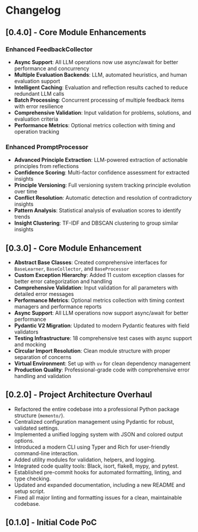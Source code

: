 # Changelog

## [0.4.0] - Core Module Enhancements

### Enhanced FeedbackCollector
- **Async Support**: All LLM operations now use async/await for better performance and concurrency
- **Multiple Evaluation Backends**: LLM, automated heuristics, and human evaluation support
- **Intelligent Caching**: Evaluation and reflection results cached to reduce redundant LLM calls
- **Batch Processing**: Concurrent processing of multiple feedback items with error resilience
- **Comprehensive Validation**: Input validation for problems, solutions, and evaluation criteria
- **Performance Metrics**: Optional metrics collection with timing and operation tracking

### Enhanced PromptProcessor  
- **Advanced Principle Extraction**: LLM-powered extraction of actionable principles from reflections
- **Confidence Scoring**: Multi-factor confidence assessment for extracted insights
- **Principle Versioning**: Full versioning system tracking principle evolution over time
- **Conflict Resolution**: Automatic detection and resolution of contradictory insights
- **Pattern Analysis**: Statistical analysis of evaluation scores to identify trends
- **Insight Clustering**: TF-IDF and DBSCAN clustering to group similar insights

## [0.3.0] - Core Module Enhancement

- **Abstract Base Classes**: Created comprehensive interfaces for `BaseLearner`, `BaseCollector`, and `BaseProcessor`
- **Custom Exception Hierarchy**: Added 11 custom exception classes for better error categorization and handling
- **Comprehensive Validation**: Input validation for all parameters with detailed error messages
- **Performance Metrics**: Optional metrics collection with timing context managers and performance reports
- **Async Support**: All LLM operations now support async/await for better performance
- **Pydantic V2 Migration**: Updated to modern Pydantic features with field validators
- **Testing Infrastructure**: 18 comprehensive test cases with async support and mocking
- **Circular Import Resolution**: Clean module structure with proper separation of concerns
- **Virtual Environment**: Set up with `uv` for clean dependency management
- **Production Quality**: Professional-grade code with comprehensive error handling and validation

## [0.2.0] - Project Architecture Overhaul

- Refactored the entire codebase into a professional Python package structure (`memento/`).
- Centralized configuration management using Pydantic for robust, validated settings.
- Implemented a unified logging system with JSON and colored output options.
- Introduced a modern CLI using Typer and Rich for user-friendly command-line interaction.
- Added utility modules for validation, helpers, and logging.
- Integrated code quality tools: Black, isort, flake8, mypy, and pytest.
- Established pre-commit hooks for automated formatting, linting, and type checking.
- Updated and expanded documentation, including a new README and setup script.
- Fixed all major linting and formatting issues for a clean, maintainable codebase.

## [0.1.0] - Initial Code PoC
